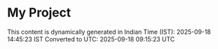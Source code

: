 # My Project

This content is dynamically generated in Indian Time (IST): 2025-09-18 14:45:23 IST
Converted to UTC: 2025-09-18 09:15:23 UTC
